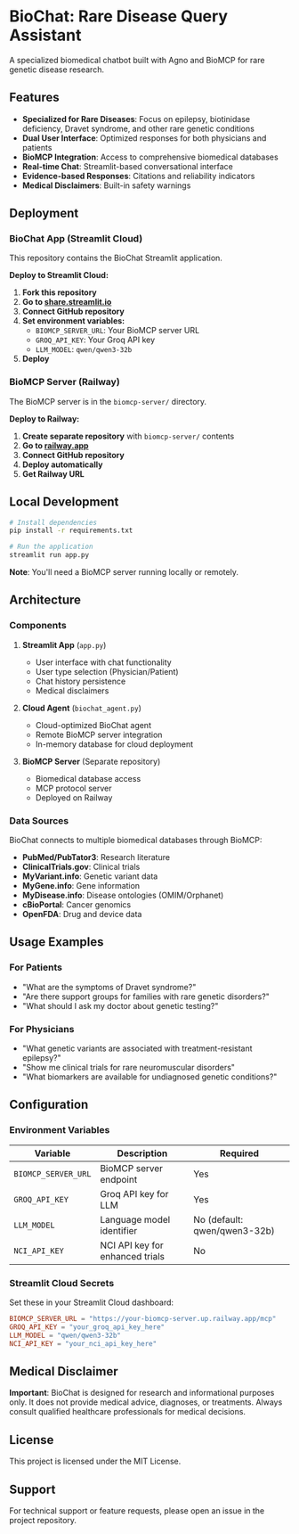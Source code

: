 # BioChat: Rare Disease Query Assistant

A specialized biomedical chatbot built with Agno and BioMCP for rare genetic disease research.

## Features

- **Specialized for Rare Diseases**: Focus on epilepsy, biotinidase deficiency, Dravet syndrome, and other rare genetic conditions
- **Dual User Interface**: Optimized responses for both physicians and patients
- **BioMCP Integration**: Access to comprehensive biomedical databases
- **Real-time Chat**: Streamlit-based conversational interface
- **Evidence-based Responses**: Citations and reliability indicators
- **Medical Disclaimers**: Built-in safety warnings

## Deployment

### BioChat App (Streamlit Cloud)
This repository contains the BioChat Streamlit application.

**Deploy to Streamlit Cloud:**
1. **Fork this repository**
2. **Go to [share.streamlit.io](https://share.streamlit.io)**
3. **Connect GitHub repository**
4. **Set environment variables:**
   - `BIOMCP_SERVER_URL`: Your BioMCP server URL
   - `GROQ_API_KEY`: Your Groq API key
   - `LLM_MODEL`: `qwen/qwen3-32b`
5. **Deploy**

### BioMCP Server (Railway)
The BioMCP server is in the `biomcp-server/` directory.

**Deploy to Railway:**
1. **Create separate repository** with `biomcp-server/` contents
2. **Go to [railway.app](https://railway.app)**
3. **Connect GitHub repository**
4. **Deploy automatically**
5. **Get Railway URL**

## Local Development

```bash
# Install dependencies
pip install -r requirements.txt

# Run the application
streamlit run app.py
```

**Note**: You'll need a BioMCP server running locally or remotely.

## Architecture

### Components

1. **Streamlit App** (`app.py`)
   - User interface with chat functionality
   - User type selection (Physician/Patient)
   - Chat history persistence
   - Medical disclaimers

2. **Cloud Agent** (`biochat_agent.py`)
   - Cloud-optimized BioChat agent
   - Remote BioMCP server integration
   - In-memory database for cloud deployment

3. **BioMCP Server** (Separate repository)
   - Biomedical database access
   - MCP protocol server
   - Deployed on Railway

### Data Sources

BioChat connects to multiple biomedical databases through BioMCP:

- **PubMed/PubTator3**: Research literature
- **ClinicalTrials.gov**: Clinical trials
- **MyVariant.info**: Genetic variant data
- **MyGene.info**: Gene information
- **MyDisease.info**: Disease ontologies (OMIM/Orphanet)
- **cBioPortal**: Cancer genomics
- **OpenFDA**: Drug and device data

## Usage Examples

### For Patients
- "What are the symptoms of Dravet syndrome?"
- "Are there support groups for families with rare genetic disorders?"
- "What should I ask my doctor about genetic testing?"

### For Physicians
- "What genetic variants are associated with treatment-resistant epilepsy?"
- "Show me clinical trials for rare neuromuscular disorders"
- "What biomarkers are available for undiagnosed genetic conditions?"

## Configuration

### Environment Variables

| Variable | Description | Required |
|----------|-------------|----------|
| `BIOMCP_SERVER_URL` | BioMCP server endpoint | Yes |
| `GROQ_API_KEY` | Groq API key for LLM | Yes |
| `LLM_MODEL` | Language model identifier | No (default: qwen/qwen3-32b) |
| `NCI_API_KEY` | NCI API key for enhanced trials | No |

### Streamlit Cloud Secrets

Set these in your Streamlit Cloud dashboard:

```toml
BIOMCP_SERVER_URL = "https://your-biomcp-server.up.railway.app/mcp"
GROQ_API_KEY = "your_groq_api_key_here"
LLM_MODEL = "qwen/qwen3-32b"
NCI_API_KEY = "your_nci_api_key_here"
```

## Medical Disclaimer

**Important**: BioChat is designed for research and informational purposes only. It does not provide medical advice, diagnoses, or treatments. Always consult qualified healthcare professionals for medical decisions.

## License

This project is licensed under the MIT License.

## Support

For technical support or feature requests, please open an issue in the project repository.